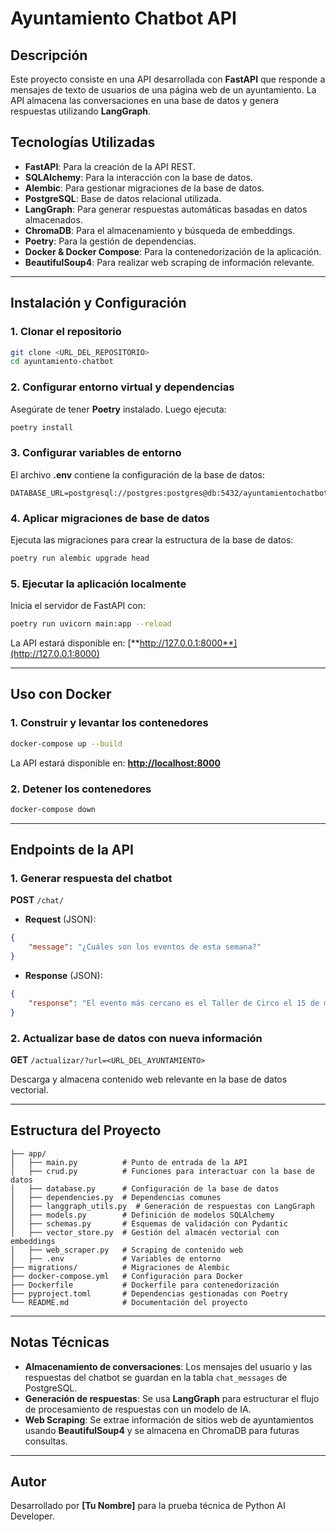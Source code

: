 # Ayuntamiento Chatbot API

## Descripción

Este proyecto consiste en una API desarrollada con **FastAPI** que responde a mensajes de texto de usuarios de una página web de un ayuntamiento. La API almacena las conversaciones en una base de datos y genera respuestas utilizando **LangGraph**.

## Tecnologías Utilizadas

- **FastAPI**: Para la creación de la API REST.
- **SQLAlchemy**: Para la interacción con la base de datos.
- **Alembic**: Para gestionar migraciones de la base de datos.
- **PostgreSQL**: Base de datos relacional utilizada.
- **LangGraph**: Para generar respuestas automáticas basadas en datos almacenados.
- **ChromaDB**: Para el almacenamiento y búsqueda de embeddings.
- **Poetry**: Para la gestión de dependencias.
- **Docker & Docker Compose**: Para la contenedorización de la aplicación.
- **BeautifulSoup4**: Para realizar web scraping de información relevante.

---

## Instalación y Configuración

### 1. Clonar el repositorio

```bash
git clone <URL_DEL_REPOSITORIO>
cd ayuntamiento-chatbot
```

### 2. Configurar entorno virtual y dependencias

Asegúrate de tener **Poetry** instalado. Luego ejecuta:

```bash
poetry install
```

### 3. Configurar variables de entorno

El archivo **.env** contiene la configuración de la base de datos:

```env
DATABASE_URL=postgresql://postgres:postgres@db:5432/ayuntamientochatbot
```

### 4. Aplicar migraciones de base de datos

Ejecuta las migraciones para crear la estructura de la base de datos:

```bash
poetry run alembic upgrade head
```

### 5. Ejecutar la aplicación localmente

Inicia el servidor de FastAPI con:

```bash
poetry run uvicorn main:app --reload
```

La API estará disponible en: [**http://127.0.0.1:8000**](http://127.0.0.1:8000)

---

## Uso con Docker

### 1. Construir y levantar los contenedores

```bash
docker-compose up --build
```

La API estará disponible en: [**http://localhost:8000**](http://localhost:8000)

### 2. Detener los contenedores

```bash
docker-compose down
```

---

## Endpoints de la API

### 1. Generar respuesta del chatbot

**POST** `/chat/`

- **Request** (JSON):

```json
{
    "message": "¿Cuáles son los eventos de esta semana?"
}
```

- **Response** (JSON):

```json
{
    "response": "El evento más cercano es el Taller de Circo el 15 de marzo."
}
```

### 2. Actualizar base de datos con nueva información

**GET** `/actualizar/?url=<URL_DEL_AYUNTAMIENTO>`

Descarga y almacena contenido web relevante en la base de datos vectorial.

---

## Estructura del Proyecto

```
├── app/
│   ├── main.py          # Punto de entrada de la API
│   ├── crud.py          # Funciones para interactuar con la base de datos
│   ├── database.py      # Configuración de la base de datos
│   ├── dependencies.py  # Dependencias comunes
│   ├── langgraph_utils.py  # Generación de respuestas con LangGraph
│   ├── models.py        # Definición de modelos SQLAlchemy
│   ├── schemas.py       # Esquemas de validación con Pydantic
│   ├── vector_store.py  # Gestión del almacén vectorial con embeddings
│   ├── web_scraper.py   # Scraping de contenido web
│   ├── .env             # Variables de entorno
├── migrations/          # Migraciones de Alembic
├── docker-compose.yml   # Configuración para Docker
├── Dockerfile           # Dockerfile para contenedorización
├── pyproject.toml       # Dependencias gestionadas con Poetry
└── README.md            # Documentación del proyecto
```

---

## Notas Técnicas

- **Almacenamiento de conversaciones**: Los mensajes del usuario y las respuestas del chatbot se guardan en la tabla `chat_messages` de PostgreSQL.
- **Generación de respuestas**: Se usa **LangGraph** para estructurar el flujo de procesamiento de respuestas con un modelo de IA.
- **Web Scraping**: Se extrae información de sitios web de ayuntamientos usando **BeautifulSoup4** y se almacena en ChromaDB para futuras consultas.

---

## Autor

Desarrollado por **[Tu Nombre]** para la prueba técnica de Python AI Developer.
